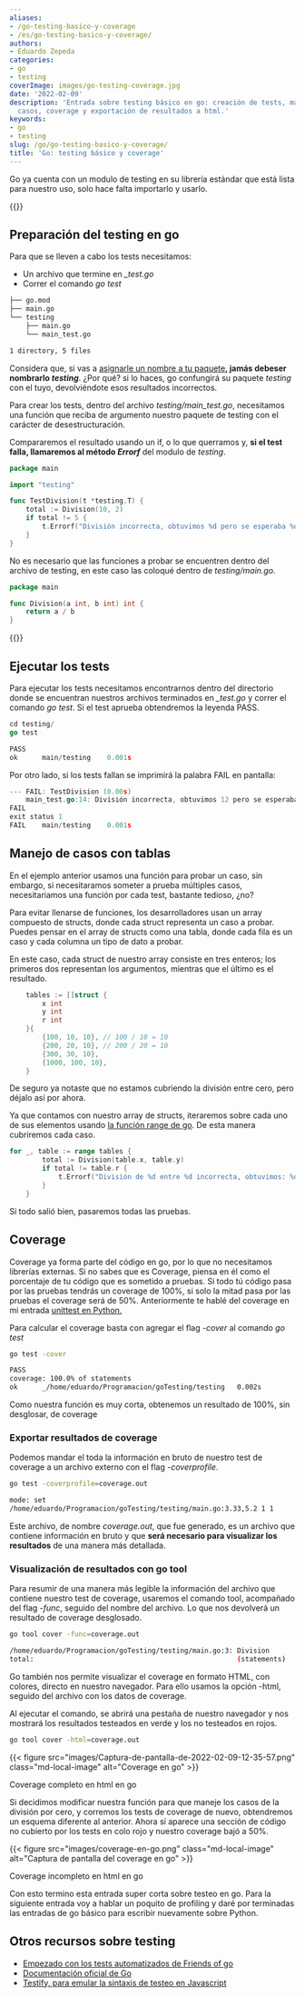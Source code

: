 ```yaml
---
aliases:
- /go-testing-basico-y-coverage
- /es/go-testing-basico-y-coverage/
authors:
- Eduardo Zepeda
categories:
- go
- testing
coverImage: images/go-testing-coverage.jpg
date: '2022-02-09'
description: 'Entrada sobre testing básico en go: creación de tests, manejo de múltiples
  casos, coverage y exportación de resultados a html.'
keywords:
- go
- testing
slug: /go/go-testing-basico-y-coverage/
title: 'Go: testing básico y coverage'
---
```


Go ya cuenta con un modulo de testing en su librería estándar que está lista para nuestro uso, solo hace falta importarlo y usarlo.

{{<box link="/es/pages/go-programming-language-tutorial/" image="https://res.cloudinary.com/dwrscezd2/image/upload/v1717959563/Go_gopher_favicon_uzxa20.svg" type="info" message="¡Hola! ¿Ya sabes que tengo un tutorial completo del lenguaje de programación Go completamente gratis?, puedes encontrarlo directamente en la barra del menú superior o haciendo clic en este panel">}}

## Preparación del testing en go

Para que se lleven a cabo los tests necesitamos:

- Un archivo que termine en _\_test.go_
- Correr el comando _go test_

```bash
├── go.mod
├── main.go
└── testing
    ├── main.go
    └── main_test.go

1 directory, 5 files
```

Considera que, si vas a [asignarle un nombre a tu paquete](/es/go/go-importacion-de-paquetes-y-manejo-de-modulos/)**, jamás debeser nombrarlo _testing_**. ¿Por qué? si lo haces, go confungirá su paquete _testing_ con el tuyo, devolviéndote esos resultados incorrectos.

Para crear los tests, dentro del archivo _testing/main\_test.go_, necesitamos una función que reciba de argumento nuestro paquete de testing con el carácter de desestructuración.

Compararemos el resultado usando un if, o lo que querramos y, **si el test falla, llamaremos al método _Errorf_** del modulo de _testing_.

```go
package main

import "testing"

func TestDivision(t *testing.T) {
    total := Division(10, 2)
    if total != 5 {
        t.Errorf("División incorrecta, obtuvimos %d pero se esperaba %d", total, 5)
    }
}
```

No es necesario que las funciones a probar se encuentren dentro del archivo de testing, en este caso las coloqué dentro de _testing/main.go_.

```go
package main

func Division(a int, b int) int {
	return a / b
}
```

{{<ad>}}

## Ejecutar los tests

Para ejecutar los tests necesitamos encontrarnos dentro  del directorio donde se encuentran nuestros archivos terminados en _\_test.go_ y correr el comando _go test_. Si el test aprueba obtendremos la leyenda PASS.

```go
cd testing/
go test

PASS
ok      main/testing    0.001s
```

Por otro lado, si los tests fallan se imprimirá la palabra FAIL en pantalla:

```go
--- FAIL: TestDivision (0.00s)
    main_test.go:14: División incorrecta, obtuvimos 12 pero se esperaba 5
FAIL
exit status 1
FAIL    main/testing    0.001s
```

## Manejo de casos con tablas

En el ejemplo anterior usamos una función para probar un caso, sin embargo, si necesitaramos someter a prueba múltiples casos, necesitariamos una función por cada test, bastante tedioso, ¿no?

Para evitar llenarse de funciones, los desarrolladores usan un array compuesto de structs, donde cada struct representa un caso a probar. Puedes pensar en el array de structs como una tabla, donde cada fila es un caso y cada columna un tipo de dato a probar.

En este caso, cada struct de nuestro array consiste en tres enteros; los primeros dos representan los argumentos, mientras que el último es el resultado.

```go
	tables := []struct {
		x int
		y int
		r int
	}{
		{100, 10, 10}, // 100 / 10 = 10
		{200, 20, 10}, // 200 / 20 = 10
		{300, 30, 10},
		{1000, 100, 10},
	}
```

De seguro ya notaste que no estamos cubriendo la división entre cero, pero déjalo así por ahora.

Ya que contamos con nuestro array de structs, iteraremos sobre cada uno de sus elementos usando [la función range de go](/es/go/go-slices-y-arrays/). De esta manera cubriremos cada caso.

```go
for _, table := range tables {
		total := Division(table.x, table.y)
		if total != table.r {
			t.Errorf("División de %d entre %d incorrecta, obtuvimos: %d, pero el resultado es: %d.", table.x, table.y, total, table.r)
		}
	}
```

Si todo salió bien, pasaremos todas las pruebas.

## Coverage

Coverage ya forma parte del código en go, por lo que no necesitamos librerías externas. Si no sabes que es Coverage, piensa en él como el porcentaje de tu código que es sometido a pruebas. Si todo tú código pasa por las pruebas tendrás un coverage de 100%, si solo la mitad pasa por las pruebas el coverage será de 50%. Anteriormente te hablé del coverage en mi entrada [unittest en Python.](/es/python/unittest-python-valen-la-pena-los-tests-en-python/)

Para calcular el coverage basta con agregar el flag _\-cover_ al comando _go test_

```bash
go test -cover

PASS
coverage: 100.0% of statements
ok      _/home/eduardo/Programacion/goTesting/testing   0.002s
```

Como nuestra función es muy corta, obtenemos un resultado de 100%, sin desglosar, de coverage

### Exportar resultados de coverage

Podemos mandar el toda la información en bruto de nuestro test de coverage a un archivo externo con el flag _\-coverprofile_.

```bash
go test -coverprofile=coverage.out

mode: set
/home/eduardo/Programacion/goTesting/testing/main.go:3.33,5.2 1 1
```

Este archivo, de nombre _coverage.out_, que fue generado, es un archivo que contiene información en bruto y que **será necesario para visualizar los resultados** de una manera más detallada.

### Visualización de resultados con go tool

Para resumir de una manera más legible la información del archivo que contiene nuestro test de coverage, usaremos el comando tool, acompañado del flag _\-func_, seguido del nombre del archivo. Lo que nos devolverá un resultado de coverage desglosado.

```bash
go tool cover -func=coverage.out

/home/eduardo/Programacion/goTesting/testing/main.go:3: Division        100.0%
total:                                                  (statements)    100.0%
```

Go también nos permite visualizar el coverage en formato HTML, con colores, directo en nuestro navegador. Para ello usamos la opción -html, seguido del archivo con los datos de coverage.

Al ejecutar el comando, se abrirá una pestaña de nuestro navegador y nos mostrará los resultados testeados en verde y los no testeados en rojos.

```bash
go tool cover -html=coverage.out
```

{{< figure src="images/Captura-de-pantalla-de-2022-02-09-12-35-57.png" class="md-local-image" alt="Coverage en go" >}}

Coverage completo en html en go

Si decidimos modificar nuestra función para que maneje los casos de la división por cero, y corremos los tests de coverage de nuevo, obtendremos un esquema diferente al anterior. Ahora sí aparece una sección de código no cubierto por los tests en colo rojo y nuestro coverage bajó a 50%.

{{< figure src="images/coverage-en-go.png" class="md-local-image" alt="Captura de pantalla del coverage en go" >}}

Coverage incompleto en html en go

Con esto termino esta entrada super corta sobre testeo en go. Para la siguiente entrada voy a hablar un poquito de profiling y daré por terminadas las entradas de go básico para escribir nuevamente sobre Python.

## Otros recursos sobre testing

- [Empezado con los tests automatizados de Friends of go](https://blog.friendsofgo.tech/posts/empezando-con-los-tests-automatizados-en-go/)
- [Documentación oficial de Go](https://pkg.go.dev/testing)
- [Testify, para emular la sintaxis de testeo en Javascript](https://github.com/stretchr/testify#assert-package)